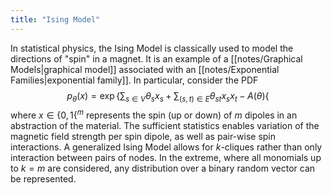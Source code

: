 ```yaml
---
title: "Ising Model"
---
```

In statistical physics, the Ising Model is classically used to model the directions of "spin" in a magnet. It is an example of a [[notes/Graphical Models|graphical model]] associated with an [[notes/Exponential Families|exponential family]]. In particular, consider the PDF
$$p_\theta(x) = \exp\left\lbrace \sum_{s\in V}\theta_sx_s + \sum_{(s,t)\in E} \theta_{st}x_sx_t - A(\theta) \right\lbrace$$
where $x\in\lbrace 0,1\lbrace^m$ represents the spin (up or down) of $m$ dipoles in an abstraction of the material. The sufficient statistics enables variation of the magnetic field strength per spin dipole, as well as pair-wise spin interactions. A generalized Ising Model allows for $k$-cliques rather than only interaction between pairs of nodes. In the extreme, where all monomials up to $k=m$ are considered, any distribution over a binary random vector can be represented.